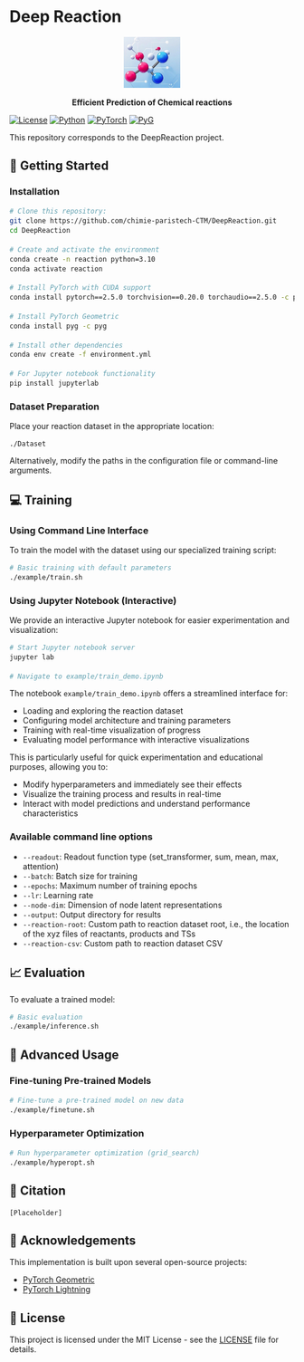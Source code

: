# Deep Reaction

<div align="center">
  <img src="deepreaction/assets/reaction.jpg" width="100px" alt="Deep Reaction Logo" />
  <p><strong>Efficient Prediction of Chemical reactions</strong></p>
</div>

[![License](https://img.shields.io/badge/license-MIT-blue.svg)](LICENSE)
[![Python](https://img.shields.io/badge/python-3.10%2B-blue.svg)](https://www.python.org/downloads/)
[![PyTorch](https://img.shields.io/badge/PyTorch-2.5.0-orange.svg)](https://pytorch.org/)
[![PyG](https://img.shields.io/badge/PyG-latest-red.svg)](https://pytorch-geometric.readthedocs.io/)

This repository corresponds to the DeepReaction project.

## 🚀 Getting Started

### Installation

```bash
# Clone this repository:
git clone https://github.com/chimie-paristech-CTM/DeepReaction.git
cd DeepReaction

# Create and activate the environment
conda create -n reaction python=3.10
conda activate reaction

# Install PyTorch with CUDA support
conda install pytorch==2.5.0 torchvision==0.20.0 torchaudio==2.5.0 -c pytorch

# Install PyTorch Geometric
conda install pyg -c pyg

# Install other dependencies
conda env create -f environment.yml

# For Jupyter notebook functionality
pip install jupyterlab
```

### Dataset Preparation

Place your reaction dataset in the appropriate location:

```
./Dataset
```

Alternatively, modify the paths in the configuration file or command-line arguments.

## 💻 Training

### Using Command Line Interface

To train the model with the dataset using our specialized training script:

```bash
# Basic training with default parameters
./example/train.sh
```

### Using Jupyter Notebook (Interactive)

We provide an interactive Jupyter notebook for easier experimentation and visualization:

```bash
# Start Jupyter notebook server
jupyter lab

# Navigate to example/train_demo.ipynb
```

The notebook `example/train_demo.ipynb` offers a streamlined interface for:
- Loading and exploring the reaction dataset
- Configuring model architecture and training parameters
- Training with real-time visualization of progress
- Evaluating model performance with interactive visualizations

This is particularly useful for quick experimentation and educational purposes, allowing you to:
- Modify hyperparameters and immediately see their effects
- Visualize the training process and results in real-time
- Interact with model predictions and understand performance characteristics

### Available command line options

- `--readout`: Readout function type (set_transformer, sum, mean, max, attention)
- `--batch`: Batch size for training
- `--epochs`: Maximum number of training epochs
- `--lr`: Learning rate
- `--node-dim`: Dimension of node latent representations
- `--output`: Output directory for results
- `--reaction-root`: Custom path to reaction dataset root, i.e., the location of the xyz files of reactants, products and TSs
- `--reaction-csv`: Custom path to reaction dataset CSV

## 📈 Evaluation

To evaluate a trained model:

```bash
# Basic evaluation
./example/inference.sh
```

## 🔧 Advanced Usage

### Fine-tuning Pre-trained Models

```bash
# Fine-tune a pre-trained model on new data
./example/finetune.sh 
```

### Hyperparameter Optimization

```bash
# Run hyperparameter optimization (grid_search)
./example/hyperopt.sh 
```

## 📝 Citation

```
[Placeholder]
```

## 🙏 Acknowledgements

This implementation is built upon several open-source projects:

- [PyTorch Geometric](https://github.com/pyg-team/pytorch_geometric)
- [PyTorch Lightning](https://github.com/Lightning-AI/lightning)

## 📄 License

This project is licensed under the MIT License - see the [LICENSE](LICENSE) file for details.
